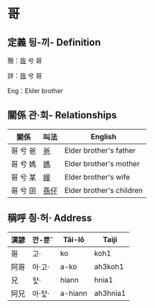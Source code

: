 # 哥
## 定義 딍-끼- Definition
簡：[我](member1.md) 兮 哥

詳：[我](member1.md) 兮 哥

Eng：Elder brother

## 關係 관·희- Relationships

關係 | 叫法 | English
--- | --- | --- 
哥 兮 爸 | [爸](member2.md) | Elder brother's father
哥 兮 媽 | [媽](member3.md) | Elder brother's mother
哥 兮 某 | [嫂](member21.md) | Elder brother's wife
哥 兮 囝 | [孫仔](member22.md) | Elder brother's children


## 稱呼 칑·허· Address

漢諺 | 깐-뿐ˆ | Tâi-lô | Taiji
--- | --- | --- | --- 
哥 | 고· | ko | koh1 
阿哥 | 아·고· | a-ko | ah3koh1 
兄 | 햐ᇫ· | hiann | hnia1 
阿兄 | 아·햐ᇫ· | a-hiann | ah3hnia1 

